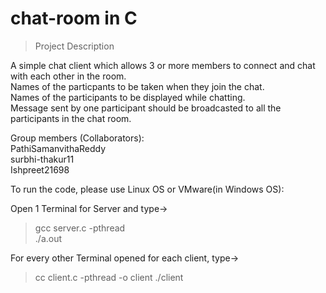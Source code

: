 # chat-room in C
 
> Project Description

A simple chat client which allows 3 or more members to connect and chat
with each other in the room.  
Names of the particpants to be taken when they join the chat.  
Names of the participants to be displayed while chatting.  
Message sent by one participant should be broadcasted to all the 
participants in the chat room.  


Group members (Collaborators):  
PathiSamanvithaReddy  
surbhi-thakur11  
Ishpreet21698  

To run the code, please use Linux OS or VMware(in Windows OS):  

Open 1 Terminal for Server and type->  
>gcc server.c -pthread  
>./a.out  

For every other Terminal opened for each client, type->  
>cc client.c -pthread -o client
>./client